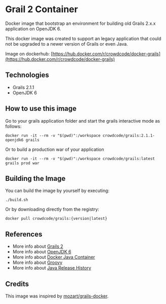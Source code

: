 # Grail 2 Container

Docker image that bootstrap an environment for building old Grails 2.x.x application on OpenJDK 6. 

This docker image was created to support an legacy application that could not be upgraded to a newer version of Grails or even Java.

Image on dockerhub: [https://hub.docker.com/r/crowdcode/docker-grails](https://hub.docker.com/r/crowdcode/docker-grails)

## Technologies

- Grails 2.1.1
- OpenJDK 6

## How to use this image

Go to your grails application folder and start the grails interactive mode as follows:

```
docker run -it --rm -v "$(pwd)":/workspace crowdcode/grails:2.1.1-openjdk6 grails
```

Or to build a production war of your application

```
docker run -it --rm -v "$(pwd)":/workspace crowdcode/grails:latest grails prod war
```

## Building the Image

You can build the image by yourself by executing:

```
./build.sh
```
Or by downloading directly from the registry:

```
docker pull crowdcode/grails:{version|latest}
```

## References

- More info about [Grails 2](https://grails.github.io/grails2-doc/2.1.1/guide/single.html)
- More info about [OpenJDK 6](https://openjdk.java.net/projects/jdk6/)
- More info about [Docker Java Container](https://hub.docker.com/_/java)
- More info about [Groovy](http://groovy-lang.org)
- More info about [Java Release History](https://en.wikipedia.org/wiki/Java_version_history#Java_SE_6) 

## Credits

This image was inspired by [mozart/grails-docker](https://github.com/mozart-analytics/grails-docker).

